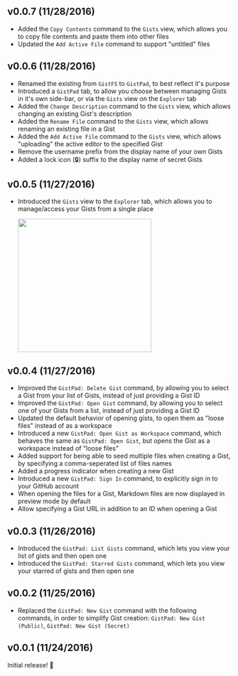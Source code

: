 ## v0.0.7 (11/28/2016)

* Added the `Copy Contents` command to the `Gists` view, which allows you to copy file contents and paste them into other files
* Updated the `Add Active File` command to support "untitled" files

## v0.0.6 (11/28/2016)

* Renamed the existing from `GistFS` to `GistPad`, to best reflect it's purpose
* Introduced a `GistPad` tab, to allow you choose between managing Gists in it's own side-bar, or via the `Gists` view on the `Explorer` tab
* Added the `Change Description` command to the `Gists` view, which allows changing an existing Gist's description
* Added the `Rename File` command to the `Gists` view, which allows renaming an existing file in a Gist
* Added the `Add Active File` command to the `Gists` view, which allows "uploading" the active editor to the specified Gist
* Remove the username prefix from the display name of your own Gists
* Added a lock icon (🔒) suffix to the display name of secret Gists

## v0.0.5 (11/27/2016)

* Introduced the `Gists` view to the `Explorer` tab, which allows you to manage/access your Gists from a single place

     <img width="300px" src="https://user-images.githubusercontent.com/116461/69827991-d56f5580-11ce-11ea-9081-17f27b470fd1.png" />

## v0.0.4 (11/27/2016)

* Improved the `GistPad: Delete Gist` command, by allowing you to select a Gist from your list of Gists, instead of just providing a Gist ID
* Improved the `GistPad: Open Gist` command, by allowing you to select one of your Gists from a list, instead of just providing a Gist ID
* Updated the default behavior of opening gists, to open them as "loose files" instead of as a workspace
* Introduced a new `GistPad: Open Gist as Workspace` command, which behaves the same as `GistPad: Open Gist`, but opens the Gist as a workspace instead of "loose files"
* Added support for being able to seed multiple files when creating a Gist, by specifying a comma-seperated list of files names
* Added a progress indicator when creating a new Gist
* Introduced a new `GistPad: Sign In` command, to explicitly sign in to your GitHub account
* When opening the files for a Gist, Markdown files are now displayed in preview mode by default
* Allow specifying a Gist URL in addition to an ID when opening a Gist

## v0.0.3 (11/26/2016)

* Introduced the `GistPad: List Gists` command, which lets you view your list of gists and then open one
* Introduced the `GistPad: Starred Gists` command, which lets you view your starred of gists and then open one

## v0.0.2 (11/25/2016)

* Replaced the `GistPad: New Gist` command with the following commands, in order to simplify Gist creation: `GistPad: New Gist (Public)`, `GistPad: New Gist (Secret)`

## v0.0.1 (11/24/2016)

Initial release! 🎉